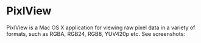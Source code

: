 # PixlView

PixlView is a Mac OS X application for viewing raw pixel data in a variety of formats, such as RGBA, RGB24, RGB8, YUV420p etc.  See screenshots:

